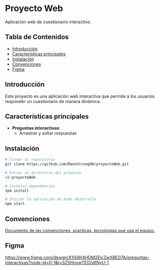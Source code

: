 # Proyecto Web

Aplicación web de cuestionario interactivo.

## Tabla de Contenidos

- [Introducción](#introducción)
- [Características principales](#características-principales)
- [Instalación](#instalación)
- [Convenciones](#convenciones)
- [Figma](#figma)


## Introducción

Este proyecto es una aplicación web interactiva que permite a los usuarios responder un cuestionario de manera dinámica.

## Características principales

- **Preguntas interactivas**:
  - Arrastrar y soltar respuestas

## Instalación

```bash
# Clonar el repositorio
git clone https://github.com/ManuStrong98/proyectoWeb.git

# Entrar al directorio del proyecto
cd proyectoWeb

# Instalar dependencias
npm install

# Iniciar la aplicación en modo desarrollo
npm start
```
## Convenciones
[Documento de las convenciones, practicas, tecnologias que usa el equipo.](https://docs.google.com/document/d/1kX_qCZVPHPTU996STJoCCOa58g1sS-dC9Q9dnmUNsrs/edit?usp=sharing)

## Figma
https://www.figma.com/design/X1iSWl4HDM2ElcZwX8EO7A/preguntas-interactivas?node-id=0-1&t=SZSHnxwTE02dfNyU-1
